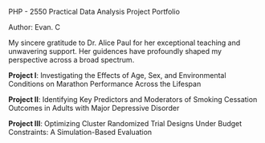PHP - 2550 Practical Data Analysis Project Portfolio

Author: Evan. C

My sincere gratitude to Dr. Alice Paul for her exceptional teaching and unwavering support. Her guidences have profoundly shaped my perspective across a broad spectrum.

**Project I**: Investigating the Effects of Age, Sex, and Environmental Conditions on Marathon Performance Across the Lifespan

**Project II**: Identifying Key Predictors and Moderators of Smoking Cessation Outcomes in Adults with Major Depressive Disorder

**Project III**: Optimizing Cluster Randomized Trial Designs Under Budget Constraints: A Simulation-Based Evaluation
